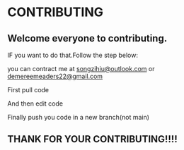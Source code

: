 # CONTRIBUTING
## Welcome everyone to contributing.   
IF you want to do that.Follow the step below:   

you can contract me at songzihiu@outlook.com or demereemeaders22@gmail.com     

First pull code      

And then edit code       

Finally push you code in a new branch(not main)   

## THANK FOR YOUR CONTRIBUTING!!!!   
